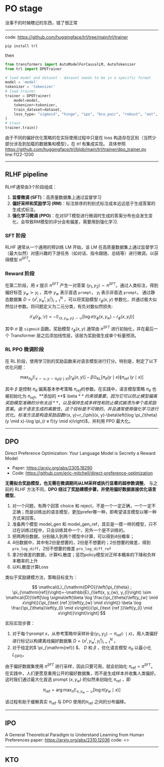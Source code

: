 # PO stage

没事干的时候瞎记的东西，错了很正常

---

code: <https://github.com/huggingface/trl/tree/main/trl/trainer>

```python
pip install trl 
```

then

```python
from transformers import AutoModelForCausalLM, AutoTokenizer
from trl import DPOTrainer

# load model and dataset - dataset needs to be in a specific format
model = 'model'
tokenizer = 'tokenizer'
# load trainer
trainer = DPOTrainer(
    model=model,
    tokenizer=tokenizer,
    train_dataset=dataset,
    loss_type= "sigmoid", "hinge", "ipo", "bco_pair", "robust", "aot", "aot_pair", 
)
# train
trainer.train()
```

由于不同的偏好优化策略的在实际使用过程中只是在 loss 构造存在区别（当然少部分涉及到加载的数据集和模型），在 $trl$ 有集成实现。
具体参照 <https://github.com/huggingface/trl/blob/main/trl/trainer/dpo_trainer.py> line:1122-1200

---

## RLHF pipeline

RLHF通常由3个阶段组成：

1. **监督微调 (SFT)**：高质量数据集上通过监督学习
2. **偏好采样和奖励学习 (RM)**：标注排序的判别式标注成本远远低于生成答案的生成式标注。
3. **强化学习微调 (PPO)**：在对SFT模型进行微调时生成的答案分布也会发生变化，会导致RM模型的评分会有偏差，需要用到强化学习.

### SFT 阶段

RLHF 通常从一个通用的预训练 LM 开始，该 LM 在高质量数据集上通过监督学习（最大似然）对感兴趣的下游任务（如对话、指令跟随、总结等）进行微调，以获得模型 $\pi^{SFT}$。

### Reward 阶段

在第二阶段，用 $x$ 提示 $\pi^{SFT}$ 产生一对答案 $(y_1, y_2)\sim\pi^{SFT}$。通过人类标注，得到偏好标签 $y_w\succ y_l$ ，其中 $y_w$  表示首选 `prompt`， $y_l$ 表示非首选 `prompt`。
通过静态数据集 $D=\left\{x^i, y_w^i, y_l^i\right\}_ {i=1}^N$ ，可以将奖励模型 $r_ \phi(x,y)$ 参数化，并通过极大似然估计参数。将问题定义为二元分类，有负对数似然损失:

$$
\mathcal{L}_{R}\left(r_{\phi}, \mathcal{D}\right)=-\mathbb{E}_{\left(x, y_{w}, y_{l}\right) \sim \mathcal{D}}\left[\log \sigma\left(r_{\phi}\left(x, y_{w}\right)-r_{\phi}\left(x, y_{l}\right)\right)\right]
$$

其中 $\sigma$ 是 `sigmoid`  函数。奖励模型 $r_{\phi}(x,y)$ 通常由 $\pi^{SFT}$ 进行初始化，并在最后一个 Transformer 层之后添加线性层，该层为奖励值生成单个标量预测。

### RL PPO 微调阶段

在 RL 阶段，使用学习到的奖励函数来对语言模型进行打分。特别是，制定了以下优化问题：

$$
\max _{\pi_{\theta}} \mathbb{E}_{x \sim \mathcal{D}, y \sim \pi_{\theta}(y \mid x)}\left[r_{\phi}(x, y)\right]-\beta \mathbb{D}_{\mathrm{KL}}\left[\pi_{\theta}(y \mid x) \| \pi_{\text {ref }}(y \mid x)\right]
$$

其中 $\beta$ 是控制 $\pi_{\theta}$  偏离基本参考策略 $\pi_{ref}$的参数。在实践中，语言模型策略 $\pi_{\theta}$ 也被初始化为 $\pi_{ref}$。\*\*添加的 \*\*$ \beta  $**约束很重要，因为它可以防止模型偏离奖励模型准确的分布太远**，以及保持生成多样性和防止模式崩溃为单个高奖励答案。
由于语言生成的离散性，这个目标是不可微的，并且通常使用强化学习进行优化。标准方法是构造奖励函数$r(x, y)=r_{\phi}(x, y)-\beta\left(\log \pi_{\theta}(y \mid x)-\log \pi_{r e f}(y \mid x)\right)$，并利用 PPO 最大化。

---

## DPO

Direct Preference Optimization: Your Language Model is Secretly a Reward Model

- Paper: <https://arxiv.org/abs/2305.18290>
- Code: <https://github.com/eric-mitchell/direct-preference-optimization>

**无需拟合奖励模型，也无需在微调期间从LM采样或执行显著的超参数调整**。
与之前的 RLHF 方法不同，**DPO 绕过了奖励建模步骤，并使用偏好数据直接优化语言模型**。

1. 对一个问题，有两个回答 choice 和 reject，不是一个一定正确，一个一定不正确；而是训练出的语言模型，更加prefer哪一种，即希望语言模型以哪一种方式来回答。
2. 准备两个模型 model\_gen 和 model\_gen\_ref，其实是一摸一样的模型，只不过在训练过程中，只会训练其中一个，另外一个是不训练的。
3. 把两两份数据，分别输入到两个模型中计算，可以得到4份概率；
4. 4份数据中，其中有2份是想要的，2份是不想要的；2份想要的做差，得到`pro_log_diff`，2份不想要的做差 `pro_log_diff_ref`
5. 拿2份做差的数据，计算KL散度；惩罚policy模型对正样本概率的下降和负样本概率的上升
6. 以KL散度计算Loss

类似于奖励建模方法，策略目标变为：

$$
\mathcal{L}_{\mathrm{DPO}}\left(\pi_{\theta} ; \pi_{\mathrm{ref}}\right)=-\mathbb{E}_{\left(x, y_{w}, y_{l}\right) \sim \mathcal{D}}\left[\log \sigma\left(\beta \log \frac{\pi_{\theta}\left(y_{w} \mid x\right)}{\pi_{\text {ref }}\left(y_{w} \mid x\right)}-\beta \log \frac{\pi_{\theta}\left(y_{l} \mid x\right)}{\pi_{\text {ref }}\left(y_{l} \mid x\right)}\right)\right]
$$

实际实现步骤：

1. 对于每个prompt  $x$，从参考策略中采样补全$\left(y_{1}, y_{2}\right) \sim \pi_{\mathrm{ref}}(\cdot \mid x)$，用人类偏好进行标记以构建离线偏好数据集 $D=\left\{x^{i}, y_{w}^{i}, y_{l}^{i}\right\}_{i=1}^{N}$ 。
2. 对于给定的$  \pi_{\mathrm{ref}} $、 $D$ 和 $\beta$ ，优化语言模型 $\pi_{\theta}$ 以最小化 $L_{\mathrm{DPO}}$。

由于偏好数据集使用 $\pi^{SFT}$ 进行采样，因此只要可用，就会初始化 $\pi_{\mathrm{ref}} = \pi^{SFT}$。在实践中，人们更愿意重用公开的偏好数据集，而不是生成样本并收集人类偏好。这时我们通过最大化首选 prompt $(x,y_w)$ 的似然来初始化 $\pi_{\mathrm{ref}}$ ，即 &#x20;

$$
\pi_{\mathrm{ref}}=\arg \max _{\pi} \mathbb{E}_{x, y_{w} \sim \mathcal{D}}\left[\log \pi\left(y_{w} \mid x\right)\right]
$$

该过程有助于缓解真实 $\pi_{\mathrm{ref}}$ 与 DPO 使用的$\pi_{\mathrm{ref}}$ 之间的分布偏移。

---

## IPO

A General Theoretical Paradigm to Understand Learning from Human Preferences
paper: <https://arxiv.org/abs/2310.12036>
code: <>

---

## KTO


